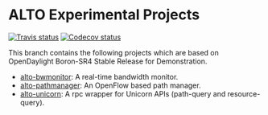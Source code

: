 # ALTO Experimental Projects

[![Travis status](https://img.shields.io/travis/openalto/alto-experimental/odl-carbon-sr1.svg)](https://travis-ci.org/openalto/alto-experimental)
[![Codecov status](https://img.shields.io/codecov/c/github/openalto/alto-experimental/odl-carbon-sr1.svg)](https://codecov.io/gh/openalto/alto-experimental/branch/odl-carbon-sr1)

This branch contains the following projects which are based on OpenDaylight
Boron-SR4 Stable Release for Demonstration.

- [alto-bwmonitor](alto-bwmonitor): A real-time bandwidth monitor.
- [alto-pathmanager](alto-pathmanager): An OpenFlow based path manager.
- [alto-unicorn](alto-unicorn): A rpc wrapper for Unicorn APIs (path-query and resource-query).

